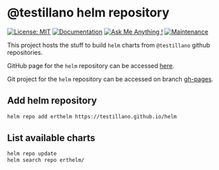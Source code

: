 # @testillano helm repository

[![License: MIT](https://img.shields.io/badge/License-MIT-yellow.svg)](https://opensource.org/licenses/MIT)
[![Documentation](https://codedocs.xyz/testillano/coffee.svg)](https://codedocs.xyz/testillano/helm/index.html)
[![Ask Me Anything !](https://img.shields.io/badge/Ask%20me-anything-1abc9c.svg)](https://github.com/testillano)
[![Maintenance](https://img.shields.io/badge/Maintained%3F-yes-green.svg)](https://github.com/testillano/helm/graphs/commit-activity)

This project hosts the stuff to build `helm` charts from `@testillano` github repositories.

GitHub page for the `helm` repository can be accessed [here](https://testillano.github.io/helm/).

Git project for the `helm` repository can be accessed on branch [gh-pages](https://github.com/testillano/helm/tree/gh-pages).

## Add helm repository

```bash
helm repo add erthelm https://testillano.github.io/helm
```

## List available charts

```bash
helm repo update
helm search repo erthelm/
```


